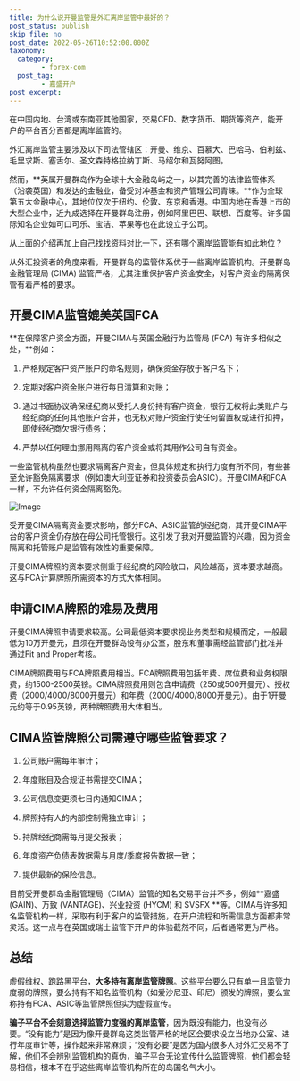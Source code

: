 ```yaml
---
title: 为什么说开曼监管是外汇离岸监管中最好的？
post_status: publish
skip_file: no
post_date: 2022-05-26T10:52:00.000Z
taxonomy:
  category:
        - forex-com
  post_tag:
        - 嘉盛开户
post_excerpt: 
---
```

在中国内地、台湾或东南亚其他国家，交易CFD、数字货币、期货等资产，能开户的平台百分百都是离岸监管的。

外汇离岸监管主要涉及以下司法管辖区：开曼、维京、百慕大、巴哈马、伯利兹、毛里求斯、塞舌尔、圣文森特格拉纳丁斯、马绍尔和瓦努阿图。

然而，**英属开曼群岛作为全球十大金融岛屿之一，以其完善的法律监管体系（沿袭英国）和发达的金融业，备受对冲基金和资产管理公司青睐。**作为全球第五大金融中心，其地位仅次于纽约、伦敦、东京和香港。中国内地在香港上市的大型企业中，近九成选择在开曼群岛注册，例如阿里巴巴、联想、百度等。许多国际知名企业如可口可乐、宝洁、苹果等也在此设立子公司。

从上面的介绍再加上自己找找资料对比一下，还有哪个离岸监管能有如此地位？

从外汇投资者的角度来看，开曼群岛的监管体系优于一些离岸监管机构。开曼群岛金融管理局 (CIMA) 监管严格，尤其注重保护客户资金安全，对客户资金的隔离保管有着严格的要求。

## 开曼CIMA监管媲美英国FCA

**在保障客户资金方面，开曼CIMA与英国金融行为监管局 (FCA) 有许多相似之处，**例如：

1. 严格规定客户资产账户的命名规则，确保资金存放于客户名下；

1. 定期对客户资金账户进行每日清算和对账；

1. 通过书面协议确保经纪商以受托人身份持有客户资金，银行无权将此类账户与经纪商的任何其他账户合并，也无权对账户资金行使任何留置权或进行扣押，即使经纪商欠银行债务；

1. 严禁以任何理由挪用隔离的客户资金或将其用作公司自有资金。

一些监管机构虽然也要求隔离客户资金，但具体规定和执行力度有所不同，有些甚至允许豁免隔离要求（例如澳大利亚证券和投资委员会ASIC）。开曼CIMA和FCA一样，不允许任何资金隔离豁免。

![Image](https://prod-files-secure.s3.us-west-2.amazonaws.com/39ed1227-6d7d-4570-be36-9ccd4a2c4241/bd849744-3fcb-4a37-8312-357962c8f065/image.png?X-Amz-Algorithm=AWS4-HMAC-SHA256&X-Amz-Content-Sha256=UNSIGNED-PAYLOAD&X-Amz-Credential=ASIAZI2LB4667CSV6NNG%2F20250608%2Fus-west-2%2Fs3%2Faws4_request&X-Amz-Date=20250608T161353Z&X-Amz-Expires=3600&X-Amz-Security-Token=IQoJb3JpZ2luX2VjELX%2F%2F%2F%2F%2F%2F%2F%2F%2F%2FwEaCXVzLXdlc3QtMiJIMEYCIQDZ16QYfPMGc3lyGxh5zwyYUN3l5%2F9rxJUySGyBcxN8TgIhAOm49FUbddzechd52qhnTaAv5WteqvA%2FdOIg%2BCuSPgYVKogECI7%2F%2F%2F%2F%2F%2F%2F%2F%2F%2FwEQABoMNjM3NDIzMTgzODA1IgyLjcxUOcgNLAi5rZAq3AMxpyc2PZK6X4Ng6p5nHudQ68CAzHoewRGyj8uJnDNATz%2FAYftK9%2F5AVaoYdofvB3BpUB9myCcuCWxUiEn7sQ97ox3k7OKE%2FDxzyOFMEBg09ffhTbOaz4gV20OZydtY4d1%2Bx6jX1QH2ZDvq27qyiWFjGDpjflmobpGCuXgh14IN0vV3LvHPhVsyfEwsQYRygqrcwODKS1Uf%2B%2FkAAe7Hx6rQ5YiSZTLtyuU3k8fRoFlB4yHhqYhyPpW6QfqGJMfYr9pBTvzlcZ5%2BCAyAf6GNIvuS2O%2FsB8iuhubOEbzdkM8fXFyVgiN7Pd0h2lya499tRslM0WTQXfqFODnqd1Kk9tEY2biMWMGVhHcpkz0thsKE1vLhUO6ob5ZhNIXI2k4omAhNl7DbV7eXSmPZgvsr4FHYZ5QPFO2lF7MyzR%2FKqlaED%2F%2BmqI%2B6N0yMbSoBm%2FDIyLTLNOfzRjOSXzQIdEC2x4cWy1ARcjMy8Da3H0nUdqUSIY%2Brvp6wc0AIrl8e3eP5RPqYc3nM46Kf9eJl2nfNpl0T5hD49LCdewn8yLgsGL%2Bt%2BVGbGUqFGtWi1kY1R%2BbeQAI%2BRSfCGYbuwpautLiSFaB0MevTwwJgFf4fnQ8LnD2qxDWk4TDi4lkdWnY6KDCYj5bCBjqkAeZcB80B%2BJG0bLg9oJ2sax8Iz68kW4pLpnCH17zSO6s6DvsLo96o%2FsRK%2BJJOydGIrDhor4aKt1MLi1oe2b5EgvrrbHajJnoGGjgbeoeEii1WZYpV20DGb39AsNL7erljyneX83gqwqjzOeBgv9gYB64Yrc4qiggNwiIk82LslZeRz6RjIfiVrOZr6kJjvDMmUoURDLCpCtEbDSZf2lTG33FwGygq&X-Amz-Signature=0a9f64a6df1cba0764e237b2b6a7a6b592230ebe53fb01c8f02851bfac50c9f9&X-Amz-SignedHeaders=host&x-id=GetObject)

受开曼CIMA隔离资金要求影响，部分FCA、ASIC监管的经纪商，其开曼CIMA平台的客户资金仍存放在母公司托管银行。这引发了我对开曼监管的兴趣，因为资金隔离和托管账户是监管有效性的重要保障。

开曼CIMA牌照的资本要求侧重于经纪商的风险敞口，风险越高，资本要求越高。这与FCA计算牌照所需资本的方式大体相同。

## **申请CIMA牌照的难易及费用**

开曼CIMA牌照申请要求较高。公司最低资本要求视业务类型和规模而定，一般最低为10万开曼元，且须在开曼群岛设有办公室，股东和董事需经监管部门批准并通过Fit and Proper考核。

CIMA牌照费用与FCA牌照费用相当。FCA牌照费用包括年费、席位费和业务权限费，约1500-2500英镑。CIMA牌照费用则包含申请费（250或500开曼元）、授权费（2000/4000/8000开曼元）和年费（2000/4000/8000开曼元）。由于1开曼元约等于0.95英镑，两种牌照费用大体相当。

## CIMA监管牌照公司需遵守哪些监管要求？

1. 公司账户需每年审计；

1. 年度账目及合规证书需提交CIMA；

1. 公司信息变更须七日内通知CIMA；

1. 牌照持有人的内部控制需独立审计；

1. 持牌经纪商需每月提交报表；

1. 年度资产负债表数据需与月度/季度报告数据一致；

1. 提供最新的保险信息。

目前受开曼群岛金融管理局（CIMA）监管的知名交易平台并不多，例如**嘉盛 (GAIN)、万致 (VANTAGE)、兴业投资 (HYCM) 和 SVSFX **等。CIMA与许多知名监管机构一样，采取有利于客户的监管措施，在开户流程和所需信息方面都非常灵活。这一点与在英国或瑞士监管下开户的体验截然不同，后者通常更为严格。

## 总结

虚假维权、跑路黑平台，**大多持有离岸监管牌照**。这些平台要么只有单一且监管力度弱的牌照，要么持有不知名监管机构（如爱沙尼亚、印尼）颁发的牌照，要么宣称持有FCA、ASIC等监管牌照但实为虚假宣传。

**骗子平台不会刻意选择监管力度强的离岸监管**，因为既没有能力，也没有必要。“没有能力”是因为像开曼群岛这类监管严格的地区会要求设立当地办公室、进行年度审计等，操作起来非常麻烦；“没有必要”是因为国内很多人对外汇交易不了解，他们不会辨别监管机构的真伪，骗子平台无论宣传什么监管牌照，他们都会轻易相信，根本不在乎这些离岸监管机构所在的岛国名气大小。